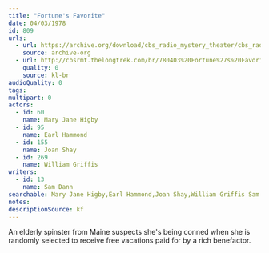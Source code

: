 ```yaml
---
title: "Fortune's Favorite"
date: 04/03/1978
id: 809
urls: 
  - url: https://archive.org/download/cbs_radio_mystery_theater/cbs_radio_mystery_theater-0801-0850.zip/cbs_radio_mystery_theater-0801-0850%2Fcbsrmt_0809_fortunes_favorite.mp3
    source: archive-org
  - url: http://cbsrmt.thelongtrek.com/br/780403%20Fortune%27s%20Favorite-WBBM.mp3
    quality: 0
    source: kl-br
audioQuality: 0
tags: 
multipart: 0
actors:  
  - id: 60
    name: Mary Jane Higby  
  - id: 95
    name: Earl Hammond  
  - id: 155
    name: Joan Shay  
  - id: 269
    name: William Griffis
writers:  
  - id: 13
    name: Sam Dann
searchable: Mary Jane Higby,Earl Hammond,Joan Shay,William Griffis Sam Dann
notes: 
descriptionSource: kf
---
```

An elderly spinster from Maine suspects she's being conned when she is randomly selected to receive free vacations paid for by a rich benefactor.